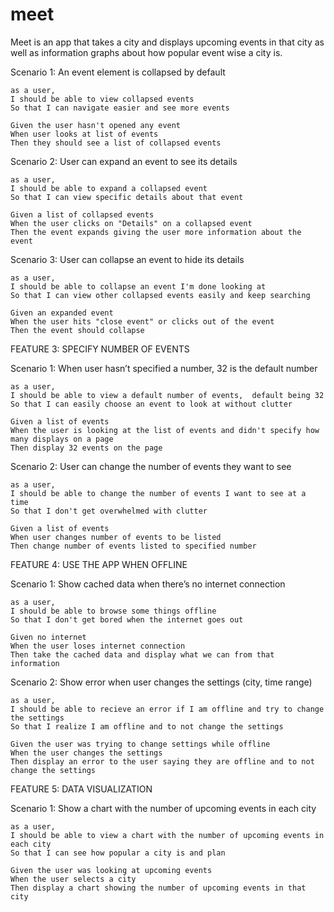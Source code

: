 # meet

Meet is an app that takes a city and displays upcoming events in that city as well as information graphs about how popular event wise a city is.



Scenario 1: An event element is collapsed by default

	as a user,
	I should be able to view collapsed events
	So that I can navigate easier and see more events

	Given the user hasn't opened any event
	When user looks at list of events
	Then they should see a list of collapsed events

Scenario 2: User can expand an event to see its details

	as a user,
	I should be able to expand a collapsed event
	So that I can view specific details about that event

	Given a list of collapsed events
	When the user clicks on "Details" on a collapsed event
	Then the event expands giving the user more information about the event

Scenario 3: User can collapse an event to hide its details
	
	as a user,
	I should be able to collapse an event I'm done looking at
	So that I can view other collapsed events easily and keep searching

	Given an expanded event
	When the user hits "close event" or clicks out of the event
	Then the event should collapse 

FEATURE 3: SPECIFY NUMBER OF EVENTS

Scenario 1: When user hasn’t specified a number, 32 is the default number

	as a user,
	I should be able to view a default number of events,  default being 32
	So that I can easily choose an event to look at without clutter

	Given a list of events
	When the user is looking at the list of events and didn't specify how many displays on a page
	Then display 32 events on the page

Scenario 2: User can change the number of events they want to see

	as a user,
	I should be able to change the number of events I want to see at a time
	So that I don't get overwhelmed with clutter

	Given a list of events
	When user changes number of events to be listed
	Then change number of events listed to specified number

FEATURE 4: USE THE APP WHEN OFFLINE

Scenario 1: Show cached data when there’s no internet connection

	as a user,
	I should be able to browse some things offline
	So that I don't get bored when the internet goes out

	Given no internet
	When the user loses internet connection
	Then take the cached data and display what we can from that information

Scenario 2: Show error when user changes the settings (city, time range)

	as a user,
	I should be able to recieve an error if I am offline and try to change the settings
	So that I realize I am offline and to not change the settings

	Given the user was trying to change settings while offline
	When the user changes the settings
	Then display an error to the user saying they are offline and to not change the settings

FEATURE 5: DATA VISUALIZATION

Scenario 1: Show a chart with the number of upcoming events in each city

	as a user,
	I should be able to view a chart with the number of upcoming events in each city
	So that I can see how popular a city is and plan

	Given the user was looking at upcoming events
	When the user selects a city
	Then display a chart showing the number of upcoming events in that city
